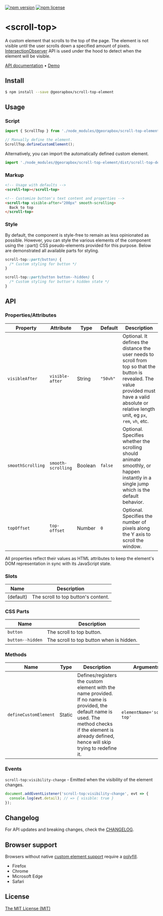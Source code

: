 [![npm version](https://img.shields.io/npm/v/@georapbox/scroll-top-element.svg)](https://www.npmjs.com/package/@georapbox/scroll-top-element)
[![npm license](https://img.shields.io/npm/l/@georapbox/scroll-top-element.svg)](https://www.npmjs.com/package/@georapbox/scroll-top-element)

[demo]: https://georapbox.github.io/scroll-top-element/
[support]: https://caniuse.com/#feat=custom-elementsv1
[polyfill]: https://github.com/webcomponents/polyfills/tree/master/packages/custom-elements
[license]: https://georapbox.mit-license.org/@2022
[changelog]: https://github.com/georapbox/scroll-top-element/blob/main/CHANGELOG.md

# &lt;scroll-top&gt;

A custom element that scrolls to the top of the page. The element is not visible until the user scrolls down a specified amount of pixels. [IntersectionObserver](https://developer.mozilla.org/en-US/docs/Web/API/Intersection_Observer_API) API is used under the hood to detect when the element will be visible.

[API documentation](#api) &bull; [Demo][demo]

## Install

```sh
$ npm install --save @georapbox/scroll-top-element
```

## Usage

### Script
```js
import { ScrollTop } from './node_modules/@georapbox/scroll-top-element/dist/scroll-top.js';

// Manually define the element.
ScrollTop.defineCustomElement();
```

Alternatively, you can import the automatically defined custom element.

```js
import './node_modules/@georapbox/scroll-top-element/dist/scroll-top-defined.js';
```

### Markup
```html
<!-- Usage with defaults -->
<scroll-top></scroll-top>

<!-- Customize button's text content and properties -->
<scroll-top visible-after="200px" smooth-scrolling>
  Back to top
</scroll-top>
```

### Style

By default, the component is style-free to remain as less opinionated as possible. However, you can style the various elements of the component using the ::part() CSS pseudo-elements provided for this purpose. Below are demonstrated all available parts for styling.

```css
scroll-top::part(button) {
  /* Custom styling for button */
}

scroll-top::part(button button--hidden) {
  /* Custom styling for button's hidden state */
}
```

## API

### Properties/Attributes
| Property | Attribute | Type | Default | Description |
| -------- | --------- | ---- | ------- | ----------  |
| `visibleAfter` | `visible-after` | String | `"50vh"` | Optional. It defines the distance the user needs to scroll from top so that the button is revealed. The value provided must have a valid absolute or relative length unit, eg `px`, `rem`, `vh`, etc. |
| `smoothScrolling` | `smooth-scrolling` | Boolean | `false` | Optional. Specifies whether the scrolling should animate smoothly, or happen instantly in a single jump which is the default behavior. |
| `topOffset` | `top-offset` | Number | `0` | Optional. Specifies the number of pixels along the Y axis to scroll the window. |

All properties reflect their values as HTML attributes to keep the element's DOM representation in sync with its JavaScript state.

### Slots

| Name | Description |
| ---- | ----------- |
| (default) | The scroll to top button's content. |

### CSS Parts

| Name | Description |
| ---- | ----------- |
| `button` | The scroll to top button. |
| `button--hidden` | The scroll to top button when is hidden. |

### Methods

| Name | Type | Description | Arguments |
| ---- | ---- | ----------- | --------- |
| `defineCustomElement` | Static | Defines/registers the custom element with the name provided. If no name is provided, the default name is used. The method checks if the element is already defined, hence will skip trying to redefine it. | `elementName='scroll-top'` |

### Events

`scroll-top:visibility-change` - Emitted when the visibility of the element changes.

```js
document.addEventListener('scroll-top:visibility-change', evt => {
  console.log(evt.detail); // => { visible: true }
});
```

## Changelog

For API updates and breaking changes, check the [CHANGELOG][changelog].

## Browser support

Browsers without native [custom element support][support] require a [polyfill][polyfill].

- Firefox
- Chrome
- Microsoft Edge
- Safari

## License

[The MIT License (MIT)][license]
